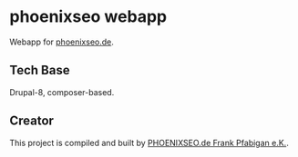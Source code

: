 # phoenixseo webapp

Webapp for [phoenixseo.de](https://phoenixseo.de).

## Tech Base

Drupal-8, composer-based.

## Creator

This project is compiled and built by [PHOENIXSEO.de Frank Pfabigan e.K.](https://phoenixseo.de).
